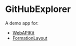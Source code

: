 # GitHubExplorer

A demo app for: 

- [WebAPIKit](https://github.com/WebAPIKit/WebAPIKit)
- [FormationLayout](https://github.com/evan-liu/FormationLayout)
